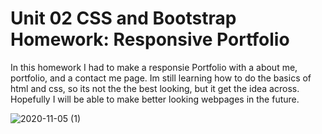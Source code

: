 # Unit 02 CSS and Bootstrap Homework: Responsive Portfolio

In this homework I had to make a responsie Portfolio with a about me, portfolio, and a contact me page. 
Im still learning how to do the basics of html and css, so its not the the best looking, but it get the idea across.
Hopefully I will be able to make better looking webpages in the future.

![2020-11-05 (1)](https://user-images.githubusercontent.com/67846486/98304480-a9835500-1f85-11eb-9690-b70c606fd152.png)



